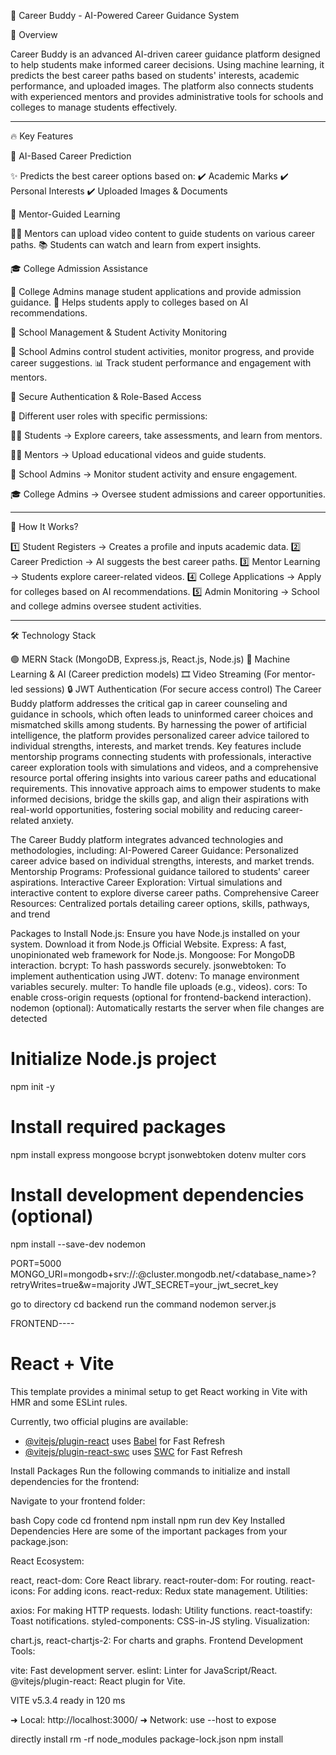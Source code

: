 🚀 Career Buddy - AI-Powered Career Guidance System

🌟 Overview

Career Buddy is an advanced AI-driven career guidance platform designed to help students make informed career decisions. Using machine learning, it predicts the best career paths based on students' interests, academic performance, and uploaded images. The platform also connects students with experienced mentors and provides administrative tools for schools and colleges to manage students effectively.


---

🔥 Key Features

🎯 AI-Based Career Prediction

✨ Predicts the best career options based on:
✔️ Academic Marks
✔️ Personal Interests
✔️ Uploaded Images & Documents

🎥 Mentor-Guided Learning

👨‍🏫 Mentors can upload video content to guide students on various career paths.
📚 Students can watch and learn from expert insights.

🎓 College Admission Assistance

🏫 College Admins manage student applications and provide admission guidance.
📄 Helps students apply to colleges based on AI recommendations.

🏫 School Management & Student Activity Monitoring

🎒 School Admins control student activities, monitor progress, and provide career suggestions.
📊 Track student performance and engagement with mentors.

🔐 Secure Authentication & Role-Based Access

🔑 Different user roles with specific permissions:

🧑‍🎓 Students → Explore careers, take assessments, and learn from mentors.

👨‍🏫 Mentors → Upload educational videos and guide students.

🏫 School Admins → Monitor student activity and ensure engagement.

🎓 College Admins → Oversee student admissions and career opportunities.



---

🚀 How It Works?

1️⃣ Student Registers → Creates a profile and inputs academic data.
2️⃣ Career Prediction → AI suggests the best career paths.
3️⃣ Mentor Learning → Students explore career-related videos.
4️⃣ College Applications → Apply for colleges based on AI recommendations.
5️⃣ Admin Monitoring → School and college admins oversee student activities.


---

🛠 Technology Stack

🟢 MERN Stack (MongoDB, Express.js, React.js, Node.js)
🧠 Machine Learning & AI (Career prediction models)
🎞 Video Streaming (For mentor-led sessions)
🔒 JWT Authentication (For secure access control)
The Career Buddy platform addresses the critical gap in career counseling and guidance in schools, which
often leads to uninformed career choices and mismatched skills among students. By harnessing the power
of artificial intelligence, the platform provides personalized career advice tailored to individual strengths,
interests, and market trends. Key features include mentorship programs connecting students with
professionals, interactive career exploration tools with simulations and videos, and a comprehensive
resource portal offering insights into various career paths and educational requirements. This innovative
approach aims to empower students to make informed decisions, bridge the skills gap, and align their
aspirations with real-world opportunities, fostering social mobility and reducing career-related anxiety.

The Career Buddy platform integrates advanced technologies and methodologies, including:
AI-Powered Career Guidance: Personalized career advice based on individual strengths, interests, and
market trends.
Mentorship Programs: Professional guidance tailored to students' career aspirations.
Interactive Career Exploration: Virtual simulations and interactive content to explore diverse career
paths.
Comprehensive Career Resources: Centralized portals detailing career options, skills, pathways, and
trend

Packages to Install
Node.js: Ensure you have Node.js installed on your system. Download it from Node.js Official Website.
Express: A fast, unopinionated web framework for Node.js.
Mongoose: For MongoDB interaction.
bcrypt: To hash passwords securely.
jsonwebtoken: To implement authentication using JWT.
dotenv: To manage environment variables securely.
multer: To handle file uploads (e.g., videos).
cors: To enable cross-origin requests (optional for frontend-backend interaction).
nodemon (optional): Automatically restarts the server when file changes are detected

# Initialize Node.js project

npm init -y

# Install required packages

npm install express mongoose bcrypt jsonwebtoken dotenv multer cors

# Install development dependencies (optional)

npm install --save-dev nodemon

PORT=5000
MONGO_URI=mongodb+srv://<username>:<password>@cluster.mongodb.net/<database_name>?retryWrites=true&w=majority
JWT_SECRET=your_jwt_secret_key

go to directory
cd backend
run the command
nodemon server.js

FRONTEND----

# React + Vite

This template provides a minimal setup to get React working in Vite with HMR and some ESLint rules.

Currently, two official plugins are available:

- [@vitejs/plugin-react](https://github.com/vitejs/vite-plugin-react/blob/main/packages/plugin-react/README.md) uses [Babel](https://babeljs.io/) for Fast Refresh
- [@vitejs/plugin-react-swc](https://github.com/vitejs/vite-plugin-react-swc) uses [SWC](https://swc.rs/) for Fast Refresh

Install Packages
Run the following commands to initialize and install dependencies for the frontend:

Navigate to your frontend folder:

bash
Copy code
cd frontend
npm install
npm run dev
Key Installed Dependencies
Here are some of the important packages from your package.json:

React Ecosystem:

react, react-dom: Core React library.
react-router-dom: For routing.
react-icons: For adding icons.
react-redux: Redux state management.
Utilities:

axios: For making HTTP requests.
lodash: Utility functions.
react-toastify: Toast notifications.
styled-components: CSS-in-JS styling.
Visualization:

chart.js, react-chartjs-2: For charts and graphs.
Frontend Development Tools:

vite: Fast development server.
eslint: Linter for JavaScript/React.
@vitejs/plugin-react: React plugin for Vite.

VITE v5.3.4 ready in 120 ms

➜ Local: http://localhost:3000/
➜ Network: use --host to expose

directly install
rm -rf node_modules package-lock.json
npm install

